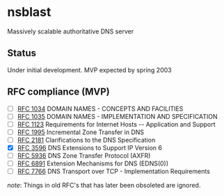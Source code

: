 # nsblast
Massively scalable authoritative DNS server

## Status
Under initial development.
MVP expected by spring 2003


## RFC compliance (MVP)

- [ ] [RFC 1034](https://www.rfc-editor.org/rfc/rfc1034) DOMAIN NAMES - CONCEPTS AND FACILITIES
- [ ] [RFC 1035](https://www.rfc-editor.org/rfc/rfc1035) DOMAIN NAMES - IMPLEMENTATION AND SPECIFICATION
- [ ] [RFC 1123](https://www.rfc-editor.org/rfc/rfc1123) Requirements for Internet Hosts -- Application and Support
- [ ] [RFC 1995](https://www.rfc-editor.org/rfc/rfc1995) Incremental Zone Transfer in DNS
- [ ] [RFC 2181](https://www.rfc-editor.org/rfc/rfc2181) Clarifications to the DNS Specification
- [x] [RFC 3596](https://www.rfc-editor.org/rfc/rfc3596) DNS Extensions to Support IP Version 6
- [ ] [RFC 5936](https://www.rfc-editor.org/rfc/rfc5936) DNS Zone Transfer Protocol (AXFR)
- [ ] [RFC 6891](https://www.rfc-editor.org/rfc/rfc6891) Extension Mechanisms for DNS (EDNS(0))
- [ ] [RFC 7766](https://www.rfc-editor.org/rfc/rfc7766) DNS Transport over TCP - Implementation Requirements

*note*: Things in old RFC's that has later been obsoleted are ignored.
